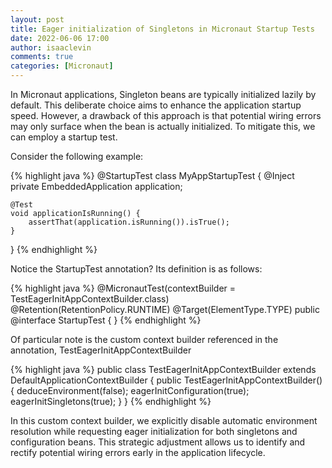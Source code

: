 ```yaml
---
layout: post
title: Eager initialization of Singletons in Micronaut Startup Tests
date: 2022-06-06 17:00
author: isaaclevin
comments: true
categories: [Micronaut]
---
```

In Micronaut applications, Singleton beans are typically initialized lazily by default. 
This deliberate choice aims to enhance the application startup speed. However, a drawback of this approach is that 
potential wiring errors may only surface when the bean is actually initialized. To mitigate this, we can employ a startup test.

Consider the following example:

{% highlight java %}
@StartupTest
class MyAppStartupTest {
    @Inject
    private EmbeddedApplication application;

    @Test
    void applicationIsRunning() {
        assertThat(application.isRunning()).isTrue();
    }
}
{% endhighlight %}

Notice the StartupTest annotation? Its definition is as follows:

{% highlight java %}
@MicronautTest(contextBuilder = TestEagerInitAppContextBuilder.class)
@Retention(RetentionPolicy.RUNTIME)
@Target(ElementType.TYPE)
public @interface StartupTest {
}
{% endhighlight %}

Of particular note is the custom context builder referenced in the annotation, TestEagerInitAppContextBuilder

{% highlight java %}
public class TestEagerInitAppContextBuilder extends DefaultApplicationContextBuilder {
    public TestEagerInitAppContextBuilder() {
        deduceEnvironment(false);
        eagerInitConfiguration(true);
        eagerInitSingletons(true);
    }
}
{% endhighlight %}

In this custom context builder, we explicitly disable automatic environment resolution while requesting eager 
initialization for both singletons and configuration beans. This strategic adjustment allows us to identify and rectify 
potential wiring errors early in the application lifecycle.






